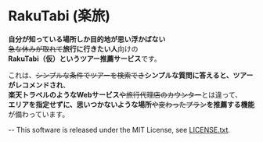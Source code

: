 
# RakuTabi (楽旅)

**自分が知っている場所しか目的地が思い浮かばない**  
~~急な休みが取れて~~**旅行に行きたい人**向けの  
**RakuTabi（仮）**という**ツアー推薦サービス**です。  

これは、~~シンプルな条件でツアーを検索でき~~**シンプルな質問に答えると、ツアーがレコメンドされ**、   
**楽天トラベルのようなWebサービス**~~や旅行代理店のカウンター~~とは違って、   
**エリアを指定せずに、思いつかないような場所**~~や変わったプラン~~**を推薦する機能**が備わっています。  
  
--
This software is released under the MIT License, see [LICENSE.txt](https://github.com/tnumata3632/RakuTabi/blob/master/LICENSE.txt).
